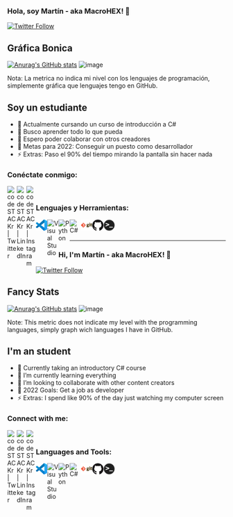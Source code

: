 ### Hola, soy Martín - aka MacroHEX! 👋 

[![Twitter Follow](https://img.shields.io/twitter/follow/MacroHEX?color=1DA1F2&logo=twitter&style=for-the-badge)](https://twitter.com/intent/follow?screen_name=MacroHEX)

## Gráfica Bonica
[![Anurag's GitHub stats](https://github-readme-stats.vercel.app/api?username=MacroHEX&show_icons=true&theme=dracula)](https://github.com/MacroHEX/github-readme-stats)
![image](https://github-readme-stats.vercel.app/api/top-langs/?username=MacroHEX&layout=compact&show_icons=true&theme=dracula&hide=html&langs_count=10)

Nota: La metrica no indica mi nivel con los lenguajes de programación, simplemente gráfica que lenguajes tengo en GitHub.

## Soy un estudiante

- 🔭 Actualmente cursando un curso de introducción a C#
- 🌱 Busco aprender todo lo que pueda
- 👯 Espero poder colaborar con otros creadores
- 🥅 Metas para 2022: Conseguir un puesto como desarrollador
- ⚡ Extras: Paso el 90% del tiempo mirando la pantalla sin hacer nada

### Conéctate conmigo:

[<img align="left" alt="codeSTACKr | Twitter" width="22px" src="https://cdn.jsdelivr.net/npm/simple-icons@v3/icons/twitter.svg" />][twitter]
[<img align="left" alt="codeSTACKr | LinkedIn" width="22px" src="https://cdn.jsdelivr.net/npm/simple-icons@v3/icons/linkedin.svg" />][linkedin]
[<img align="left" alt="codeSTACKr | Instagram" width="22px" src="https://cdn.jsdelivr.net/npm/simple-icons@v3/icons/instagram.svg" />][instagram]

<br />

### Lenguajes y Herramientas:

<img align="left" alt="Visual Studio Code" width="26px" src="https://raw.githubusercontent.com/github/explore/80688e429a7d4ef2fca1e82350fe8e3517d3494d/topics/visual-studio-code/visual-studio-code.png" />
<img align="left" alt="Visual Studio" width="26px" src="https://upload.wikimedia.org/wikipedia/commons/thumb/5/59/Visual_Studio_Icon_2019.svg/1200px-Visual_Studio_Icon_2019.svg.png" />
<img align="left" alt="Python" width="26px" src="https://upload.wikimedia.org/wikipedia/commons/thumb/c/c3/Python-logo-notext.svg/1200px-Python-logo-notext.svg.png" />
<img align="left" alt="C#" width="26px" src="https://camo.githubusercontent.com/52045ed9d775b4ac9286e51c28b878edca6bb1750815b423c8d06c7976040ab7/68747470733a2f2f6d617274696e63686176657a2e6769746875622e696f2f4173736574732f4c6f676f732f6373686172702e737667" />
<img align="left" alt="Git" width="26px" src="https://raw.githubusercontent.com/github/explore/80688e429a7d4ef2fca1e82350fe8e3517d3494d/topics/git/git.png" />
<img align="left" alt="GitHub" width="26px" src="https://raw.githubusercontent.com/github/explore/78df643247d429f6cc873026c0622819ad797942/topics/github/github.png" />
<img align="left" alt="Terminal" width="26px" src="https://raw.githubusercontent.com/github/explore/80688e429a7d4ef2fca1e82350fe8e3517d3494d/topics/terminal/terminal.png" />

<br />
<br />

---

### Hi, I'm Martín - aka MacroHEX! 👋 

[![Twitter Follow](https://img.shields.io/twitter/follow/MacroHEX?color=1DA1F2&logo=twitter&style=for-the-badge)](https://twitter.com/intent/follow?screen_name=MacroHEX)

## Fancy Stats
[![Anurag's GitHub stats](https://github-readme-stats.vercel.app/api?username=MacroHEX&show_icons=true&theme=dracula)](https://github.com/MacroHEX/github-readme-stats)
![image](https://github-readme-stats.vercel.app/api/top-langs/?username=MacroHEX&layout=compact&show_icons=true&theme=dracula&hide=html&langs_count=10)

Note: This metric does not indicate my level with the programming languages, simply graph wich languages I have in GitHub.

## I'm an student

- 🔭 Currently taking an introductory C# course
- 🌱 I’m currently learning everything
- 👯 I’m looking to collaborate with other content creators
- 🥅 2022 Goals: Get a job as developer
- ⚡ Extras: I spend like 90% of the day just watching my computer screen

### Connect with me:

[<img align="left" alt="codeSTACKr | Twitter" width="22px" src="https://cdn.jsdelivr.net/npm/simple-icons@v3/icons/twitter.svg" />][twitter]
[<img align="left" alt="codeSTACKr | LinkedIn" width="22px" src="https://cdn.jsdelivr.net/npm/simple-icons@v3/icons/linkedin.svg" />][linkedin]
[<img align="left" alt="codeSTACKr | Instagram" width="22px" src="https://cdn.jsdelivr.net/npm/simple-icons@v3/icons/instagram.svg" />][instagram]

<br />

### Languages and Tools:

<img align="left" alt="Visual Studio Code" width="26px" src="https://raw.githubusercontent.com/github/explore/80688e429a7d4ef2fca1e82350fe8e3517d3494d/topics/visual-studio-code/visual-studio-code.png" />
<img align="left" alt="Visual Studio" width="26px" src="https://upload.wikimedia.org/wikipedia/commons/thumb/5/59/Visual_Studio_Icon_2019.svg/1200px-Visual_Studio_Icon_2019.svg.png" />
<img align="left" alt="Python" width="26px" src="https://upload.wikimedia.org/wikipedia/commons/thumb/c/c3/Python-logo-notext.svg/1200px-Python-logo-notext.svg.png" />
<img align="left" alt="C#" width="26px" src="https://camo.githubusercontent.com/52045ed9d775b4ac9286e51c28b878edca6bb1750815b423c8d06c7976040ab7/68747470733a2f2f6d617274696e63686176657a2e6769746875622e696f2f4173736574732f4c6f676f732f6373686172702e737667" />
<img align="left" alt="Git" width="26px" src="https://raw.githubusercontent.com/github/explore/80688e429a7d4ef2fca1e82350fe8e3517d3494d/topics/git/git.png" />
<img align="left" alt="GitHub" width="26px" src="https://raw.githubusercontent.com/github/explore/78df643247d429f6cc873026c0622819ad797942/topics/github/github.png" />
<img align="left" alt="Terminal" width="26px" src="https://raw.githubusercontent.com/github/explore/80688e429a7d4ef2fca1e82350fe8e3517d3494d/topics/terminal/terminal.png" />

<br />
<br />

[twitter]: https://twitter.com/MacroHEX
[instagram]: https://www.instagram.com/martinme18p
[linkedin]: https://www.linkedin.com/in/memedinapy/
